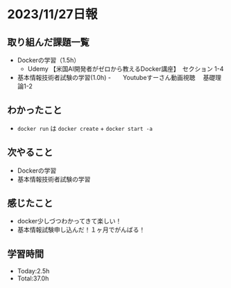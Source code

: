 # 2023/11/27日報

## 取り組んだ課題一覧
- Dockerの学習（1.5h）
  - Udemy 【米国AI開発者がゼロから教えるDocker講座】　セクション 1-4
- 基本情報技術者試験の学習(1.0h)
  -　　Youtubeすーさん動画視聴　 基礎理論1-2
## わかったこと
- `docker run` は `docker create` + `docker start -a`
## 次やること
- Dockerの学習
- 基本情報技術者試験の学習
## 感じたこと
- docker少しづつわかってきて楽しい！
- 基本情報試験申し込んだ！１ヶ月でがんばる！
## 学習時間
- Today:2.5h
- Total:37.0h
